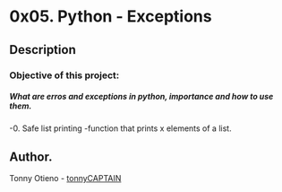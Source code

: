 # 0x05. Python - Exceptions

## Description

### Objective of this project:

##### What are erros and exceptions in python, importance and how to use them.

-0. Safe list printing
-function that prints x elements of a list.


## Author.
Tonny Otieno - [tonnyCAPTAIN](https://github.com/tonnyCAPTAIN/)
